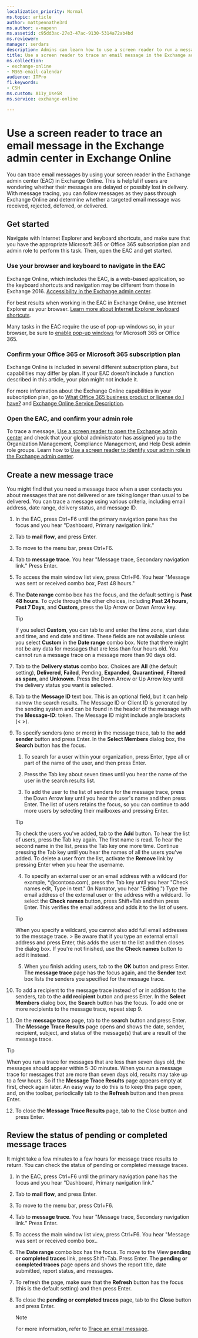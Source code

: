 ```yaml
---
localization_priority: Normal
ms.topic: article
author: mattpennathe3rd
ms.author: v-mapenn
ms.assetid: c95dd3ac-27e3-47ac-9130-5314a72ab4bd
ms.reviewer: 
manager: serdars
description: Admins can learn how to use a screen reader to run a message trace in the Exchange admin center (EAC) in Exchange Online.
title: Use a screen reader to trace an email message in the Exchange admin center in Exchange Online
ms.collection: 
- exchange-online
- M365-email-calendar
audience: ITPro
f1.keywords:
- CSH
ms.custom: A11y_UseSR
ms.service: exchange-online

---
```


# Use a screen reader to trace an email message in the Exchange admin center in Exchange Online

You can trace email messages by using your screen reader in the Exchange admin center (EAC) in Exchange Online. This is helpful if users are wondering whether their messages are delayed or possibly lost in delivery. With message tracing, you can follow messages as they pass through Exchange Online and determine whether a targeted email message was received, rejected, deferred, or delivered.

## Get started

Navigate with Internet Explorer and keyboard shortcuts, and make sure that you have the appropriate Microsoft 365 or Office 365 subscription plan and admin role to perform this task. Then, open the EAC and get started.

### Use your browser and keyboard to navigate in the EAC

Exchange Online, which includes the EAC, is a web-based application, so the keyboard shortcuts and navigation may be different from those in Exchange 2016. [Accessibility in the Exchange admin center](accessibility-in-exchange-admin-center.md).

For best results when working in the EAC in Exchange Online, use Internet Explorer as your browser. [Learn more about Internet Explorer keyboard shortcuts](https://support.microsoft.com/help/17456/).

Many tasks in the EAC require the use of pop-up windows so, in your browser, be sure to [enable pop-up windows](https://support.microsoft.com/help/17479) for Microsoft 365 or Office 365.

### Confirm your Office 365 or Microsoft 365 subscription plan

Exchange Online is included in several different subscription plans, but capabilities may differ by plan. If your EAC doesn't include a function described in this article, your plan might not include it.

For more information about the Exchange Online capabilities in your subscription plan, go to [What Office 365 business product or license do I have?](https://support.microsoft.com/office/f8ab5e25-bf3f-4a47-b264-174b1ee925fd) and [Exchange Online Service Description](https://docs.microsoft.com/office365/servicedescriptions/exchange-online-service-description/exchange-online-service-description).

### Open the EAC, and confirm your admin role

To trace a message, [Use a screen reader to open the Exchange admin center](use-screen-reader-to-open-exchange-admin-center.md) and check that your global administrator has assigned you to the Organization Management, Compliance Management, and Help Desk admin role groups. Learn how to [Use a screen reader to identify your admin role in the Exchange admin center](use-screen-reader-to-identify-admin-role-in-exchange-admin-center.md).

## Create a new message trace

You might find that you need a message trace when a user contacts you about messages that are not delivered or are taking longer than usual to be delivered. You can trace a message using various criteria, including email address, date range, delivery status, and message ID.

1. In the EAC, press Ctrl+F6 until the primary navigation pane has the focus and you hear "Dashboard, Primary navigation link."

2. Tab to **mail flow**, and press Enter.

3. To move to the menu bar, press Ctrl+F6.

4. Tab to **message trace**. You hear "Message trace, Secondary navigation link." Press Enter.

5. To access the main window list view, press Ctrl+F6. You hear "Message was sent or received combo box, Past 48 hours."

6. The **Date range** combo box has the focus, and the default setting is **Past 48 hours**. To cycle through the other choices, including **Past 24 hours,** **Past 7 Days**, and **Custom**, press the Up Arrow or Down Arrow key.

   > [!TIP]
   > If you select **Custom**, you can tab to and enter the time zone, start date and time, and end date and time. These fields are not available unless you select **Custom** in the **Date range** combo box. Note that there might not be any data for messages that are less than four hours old. You cannot run a message trace on a message more than 90 days old.

7. Tab to the **Delivery status** combo box. Choices are **All** (the default setting), **Delivered**, **Failed**, Pending, **Expanded**, **Quarantined**, **Filtered as spam**, and **Unknown**. Press the Down Arrow or Up Arrow key until the delivery status you want is selected.

8. Tab to the **Message ID** text box. This is an optional field, but it can help narrow the search results. The Message ID or Client ID is generated by the sending system and can be found in the header of the message with the **Message-ID**: token. The Message ID might include angle brackets (\< \>).

9. To specify senders (one or more) in the message trace, tab to the **add sender** button and press Enter. In the **Select Members** dialog box, the **Search** button has the focus.

   1. To search for a user within your organization, press Enter, type all or part of the name of the user, and then press Enter.

   2. Press the Tab key about seven times until you hear the name of the user in the search results list.

   3. To add the user to the list of senders for the message trace, press the Down Arrow key until you hear the user's name and then press Enter. The list of users retains the focus, so you can continue to add more users by selecting their mailboxes and pressing Enter.

   > [!TIP]
   > To check the users you've added, tab to the **Add** button. To hear the list of users, press the Tab key again. The first name is read. To hear the second name in the list, press the Tab key one more time. Continue pressing the Tab key until you hear the names of all the users you've added. To delete a user from the list, activate the **Remove** link by pressing Enter when you hear the username.

   4. To specify an external user or an email address with a wildcard (for example, \*@contoso.com), press the Tab key until you hear "Check names edit, Type in text." (In Narrator, you hear "Editing.") Type the email address of the external user or the address with a wildcard. To select the **Check names** button, press Shift+Tab and then press Enter. This verifies the email address and adds it to the list of users.

   > [!TIP]
   > When you specify a wildcard, you cannot also add full email addresses to the message trace. >  Be aware that if you type an external email address and press Enter, this adds the user to the list and then closes the dialog box. If you're not finished, use the **Check names** button to add it instead.

   5. When you finish adding users, tab to the **OK** button and press Enter. The **message trace** page has the focus again, and the **Sender** text box lists the senders you specified for the message trace.

10. To add a recipient to the message trace instead of or in addition to the senders, tab to the **add recipient** button and press Enter. In the **Select Members** dialog box, the **Search** button has the focus. To add one or more recipients to the message trace, repeat step 9.

11. On the **message trace** page, tab to the **search** button and press Enter. The **Message Trace Results** page opens and shows the date, sender, recipient, subject, and status of the message(s) that are a result of the message trace.

   > [!TIP]
   > When you run a trace for messages that are less than seven days old, the messages should appear within 5-30 minutes. When you run a message trace for messages that are more than seven days old, results may take up to a few hours. So if the **Message Trace Results** page appears empty at first, check again later. An easy way to do this is to keep this page open, and, on the toolbar, periodically tab to the **Refresh** button and then press Enter.

12. To close the **Message Trace Results** page, tab to the Close button and press Enter.

## Review the status of pending or completed message traces

It might take a few minutes to a few hours for message trace results to return. You can check the status of pending or completed message traces.

1. In the EAC, press Ctrl+F6 until the primary navigation pane has the focus and you hear "Dashboard, Primary navigation link."

2. Tab to **mail flow**, and press Enter.

3. To move to the menu bar, press Ctrl+F6.

4. Tab to **message trace**. You hear "Message trace, Secondary navigation link." Press Enter.

5. To access the main window list view, press Ctrl+F6. You hear "Message was sent or received combo box..

6. The **Date range** combo box has the focus. To move to the View **pending or completed traces** link, press Shift+Tab. Press Enter. The **pending or completed traces** page opens and shows the report title, date submitted, report status, and messages.

7. To refresh the page, make sure that the **Refresh** button has the focus (this is the default setting) and then press Enter.

8. To close the **pending or completed traces** page, tab to the **Close** button and press Enter.

   > [!NOTE]
   > For more information, refer to [Trace an email message](../monitoring/trace-an-email-message/trace-an-email-message.md).
